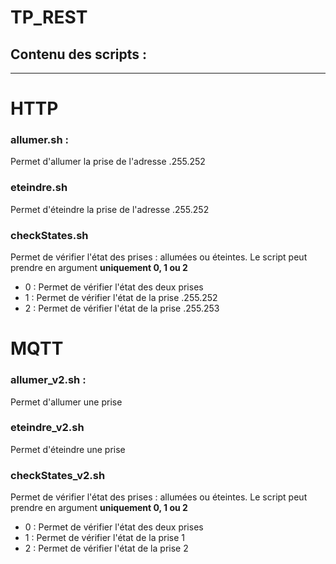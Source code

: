 # TP_REST

## Contenu des scripts :

---
# HTTP

### allumer.sh :
 Permet d'allumer la prise de l'adresse .255.252
 
### eteindre.sh
  Permet d'éteindre la prise de l'adresse .255.252
  
### checkStates.sh
  Permet de vérifier l'état des prises : allumées ou éteintes.
  Le script peut prendre en argument **uniquement 0, 1 ou 2**
  
   - 0 : Permet de vérifier l'état des deux prises
   - 1 : Permet de vérifier l'état de la prise .255.252
   - 2 : Permet de vérifier l'état de la prise .255.253

# MQTT

### allumer_v2.sh :
 Permet d'allumer une prise
 
### eteindre_v2.sh
  Permet d'éteindre une prise
  
### checkStates_v2.sh
  Permet de vérifier l'état des prises : allumées ou éteintes.
  Le script peut prendre en argument **uniquement 0, 1 ou 2**
  
   - 0 : Permet de vérifier l'état des deux prises 
   - 1 : Permet de vérifier l'état de la prise 1
   - 2 : Permet de vérifier l'état de la prise 2
